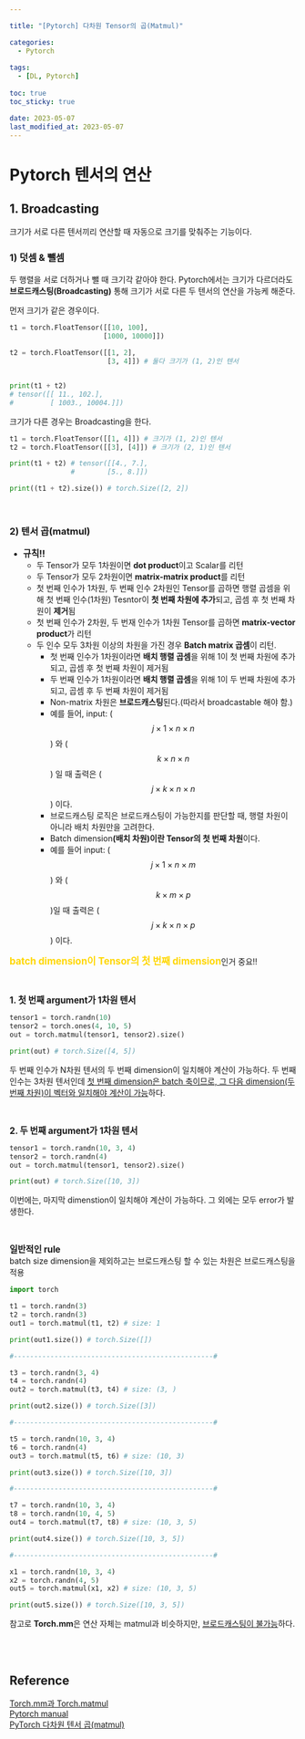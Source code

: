 ```yaml
---

title: "[Pytorch] 다차원 Tensor의 곱(Matmul)"

categories: 
  - Pytorch
  
tags:
  - [DL, Pytorch]
  
toc: true
toc_sticky: true

date: 2023-05-07
last_modified_at: 2023-05-07
---
```


# Pytorch 텐서의 연산
## 1. Broadcasting
크기가 서로 다른 텐서끼리 연산할 때 자동으로 크기를 맞춰주는 기능이다.

### 1) 덧셈 & 뺄셈
두 행렬을 서로 더하거나 뺄 때 크기각 같아야 한다. Pytorch에서는 크기가 다르더라도 <b>브로드캐스팅(Broadcasting)</b> 통해 크기가 서로 다른 두 텐서의 연산을 가능케 해준다. 

먼저 크기가 같은 경우이다.  

```python
t1 = torch.FloatTensor([[10, 100], 
                       [1000, 10000]])
                       
t2 = torch.FloatTensor([[1, 2], 
                        [3, 4]]) # 둘다 크기가 (1, 2)인 텐서


print(t1 + t2) 
# tensor([[ 11., 102.],
#         [ 1003., 10004.]])
```

크기가 다른 경우는 Broadcasting을 한다.

```python
t1 = torch.FloatTensor([[1, 4]]) # 크기가 (1, 2)인 텐서
t2 = torch.FloatTensor([[3], [4]]) # 크기가 (2, 1)인 텐서

print(t1 + t2) # tensor([[4., 7.],
               #        [5., 8.]])

print((t1 + t2).size()) # torch.Size([2, 2])
```

<br/>

### 2) 텐서 곱(matmul)
- <span style = "font-size:110%"><b>규칙!!</b></span>  
  - 두 Tensor가 모두 1차원이면 **dot product**이고 Scalar를 리턴
  - 두 Tensor가 모두 2차원이면 **matrix-matrix product**를 리턴
  - 첫 번째 인수가 1차원, 두 번째 인수 2차원인 Tensor를 곱하면 행렬 곱셈을 위해 첫 번째 인수(1차원) Tesntor이 **첫 번째 차원에 추가**되고, 곱셈 후 첫 번째 차원이 **제거**됨
  - 첫 번째 인수가 2차원, 두 번재 인수가 1차원 Tensor를 곱하면 **matrix-vector product**가 리턴
  - 두 인수 모두 3차원 이상의 차원을 가진 경우 **Batch matrix 곱셈**이 리턴. 
    - 첫 번째 인수가 1차원이라면 **배치 행렬 곱셈**을 위해 1이 첫 번째 차원에 추가되고, 곱셈 후 첫 번째 차원이 제거됨 
    - 두 번째 인수가 1차원이라면 **배치 행렬 곱셈**을 위해 1이 두 번째 차원에 추가되고, 곱셈 후 두 번째 차원이 제거됨
    - Non-matrix 차원은 **브로드캐스팅**된다.(따라서 broadcastable 해야 함.)
    - 예를 들어, input: ($$j \times 1 \times n \times n$$) 와 ($$k \times n \times n$$) 일 때 출력은 ($$j \times k \times n \times n$$) 이다.
    - 브로드캐스팅 로직은 브로드캐스팅이 가능한지를 판단할 때, 행렬 차원이 아니라 배치 차원만을 고려한다.
    - Batch dimension<b>(배치 차원)이란 Tensor의 첫 번째 차원</b>이다.
    - 예를 들어 input: ($$j \times 1 \times n \times m$$) 와 ($$k \times m \times p $$)일 때 출력은 ($$j \times k \times n \times p$$) 이다. 

<span style = "font-size:120%"><span style = "color:gold">**batch dimension이 Tensor의 첫 번째 dimension**</span></span>인거 중요!!

<br/>

<span style = "font-size:110%"><b>1. 첫 번째 argument가 1차원 텐서</b></span>

```python
tensor1 = torch.randn(10)
tensor2 = torch.ones(4, 10, 5)
out = torch.matmul(tensor1, tensor2).size()

print(out) # torch.Size([4, 5])
```

두 번째 인수가 N차원 텐서의 두 번째 dimension이 일치해야 계산이 가능하다. 두 번째 인수는 3차원 텐서인데 <u>첫 번째 dimension은 batch 축이므로, 그 다음 dimension(두 번째 차원)이
 벡터와 일치해야 계산이 가능</u>하다.

<br/>

<span style = "font-size:110%"><b>2. 두 번째 argument가 1차원 텐서</b></span>

```python
tensor1 = torch.randn(10, 3, 4)
tensor2 = torch.randn(4)
out = torch.matmul(tensor1, tensor2).size()

print(out) # torch.Size([10, 3])
```

이번에는, 마지막 dimenstion이 일치해야 계산이 가능하다. 그 외에는 모두 error가 발생한다.

<br/>

<span style = "font-size:110%"><b>일반적인 rule</b></span>  
batch size dimension을 제외하고는 브로드캐스팅 할 수 있는 차원은 브로드캐스팅을 적용

```python
import torch

t1 = torch.randn(3)
t2 = torch.randn(3)
out1 = torch.matmul(t1, t2) # size: 1

print(out1.size()) # torch.Size([]) 

#-------------------------------------------------#

t3 = torch.randn(3, 4)
t4 = torch.randn(4)
out2 = torch.matmul(t3, t4) # size: (3, )

print(out2.size()) # torch.Size([3])

#-------------------------------------------------#

t5 = torch.randn(10, 3, 4)
t6 = torch.randn(4)
out3 = torch.matmul(t5, t6) # size: (10, 3)

print(out3.size()) # torch.Size([10, 3])

#-------------------------------------------------#

t7 = torch.randn(10, 3, 4)
t8 = torch.randn(10, 4, 5)
out4 = torch.matmul(t7, t8) # size: (10, 3, 5)

print(out4.size()) # torch.Size([10, 3, 5])

#-------------------------------------------------#

x1 = torch.randn(10, 3, 4)
x2 = torch.randn(4, 5)
out5 = torch.matmul(x1, x2) # size: (10, 3, 5)

print(out5.size()) # torch.Size([10, 3, 5])
```

참고로 **Torch.mm**은 연산 자체는 matmul과 비슷하지만, <u>브로드캐스팅이 불가능</u>하다.

<br/>
<br/>

## Reference
[Torch.mm과 Torch.matmul ]("https://neos518.tistory.com/178")    
[Pytorch manual]("https://pytorch.org/docs/stable/generated/torch.matmul.html?highlight=matmul#torch.matmul")    
[PyTorch 다차원 텐서 곱(matmul)]("https://normal-engineer.tistory.com/237")  
